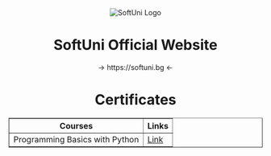 <div align="center">
  <img src="https://github.com/stefankolevv/SoftUni-Software-Engineering/assets/68730434/97e085b9-5b29-49ab-83a7-0dc1ac4e673c" alt="SoftUni Logo">
  <h1> SoftUni Official Website </h1>
  → https://softuni.bg ←
  <h1> Certificates </h1>
  <table border="1"> <!-- За граница на таблицата -->
    <tr> <!-- Ред 1 -->
        <th>Courses</th>
        <th>Links</th>
    </tr>
    <tr> <!-- Ред 2 -->
        <td>Programming Basics with Python</td>
        <td><a href="https://softuni.bg/certificates/details/182590/579852f2">Link</a></td>
    </tr>
</table>

</div>
